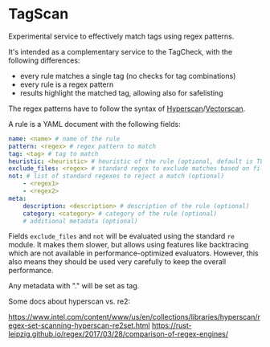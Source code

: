 # TagScan

Experimental service to effectively match tags using regex patterns.

It's intended as a complementary service to the TagCheck, with the following differences:

* every rule matches a single tag (no checks for tag combinations)
* every rule is a regex pattern
* results highlight the matched tag, allowing also for safelisting

The regex patterns have to follow the syntax of [Hyperscan](https://github.com/intel/hyperscan)/[Vectorscan](https://github.com/VectorCamp/vectorscan).

A rule is a YAML document with the following fields:

```yaml
name: <name> # name of the rule
pattern: <regex> # regex pattern to match
tag: <tag> # tag to match
heuristic: <heuristic> # heuristic of the rule (optional, default is TL3 - the same set as in TagCheck)
exclude_files: <regex> # standard regex to exclude matches based on filename (optional)
not: # list of standard regexes to reject a match (optional)
    - <regex1>
    - <regex2>
meta:
    description: <description> # description of the rule (optional)
    category: <category> # category of the rule (optional)
    # additional metadata (optional)
```

Fields `exclude_files` and `not` will be evaluated using the standard `re` module. It makes them
slower, but allows using features like backtracing which are not available in performance-optimized
evaluators. However, this also means they should be used very carefully to keep the overall performance.

Any metadata with "." will be set as tag.

Some docs about hyperscan vs. re2:

https://www.intel.com/content/www/us/en/collections/libraries/hyperscan/regex-set-scanning-hyperscan-re2set.html
https://rust-leipzig.github.io/regex/2017/03/28/comparison-of-regex-engines/

